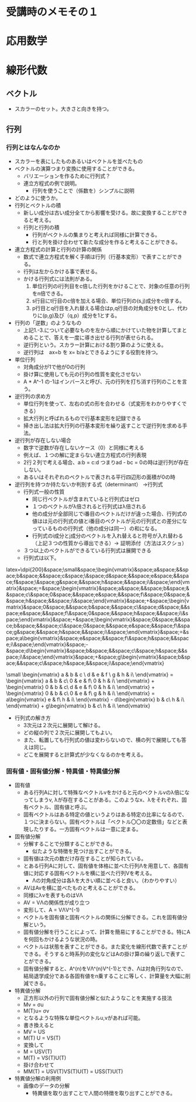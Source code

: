 <script type="text/x-mathjax-config">MathJax.Hub.Config({tex2jax:{inlineMath:[['\$','\$'],['\\(','\\)']],processEscapes:true},CommonHTML: {matchFontHeight:false}});</script>
<script type="text/javascript" async src="https://cdnjs.cloudflare.com/ajax/libs/mathjax/2.7.1/MathJax.js?config=TeX-MML-AM_CHTML"></script>



# 受講時のメモその１
応用数学
============

# 線形代数
## ベクトル
- スカラーのセット。大きさと向きを持つ。
## 行列
### 行列とはなんなのか
- スカラーを表にしたものあるいはベクトルを並べたもの
- ベクトルの演算つまり変換に使用することができる。
  - バリエーションを作るために行列式？
  - 連立方程式の例で説明。
    - 行列を使うことで（係数を）シンプルに説明
- どのように使うか。
- 行列とベクトルの積
  - 新しい成分は古い成分全てから影響を受ける。故に変換することができると考える。
  - 行列と行列の積
    - 行列がベクトルの集まりと考えれば同様に計算できる。
    - 行と列を掛け合わせて新たな成分を作ると考えることができる。
- 連立方程式の計算と行列の計算の関係
  - 数式で連立方程式を解く手順は行列（行基本変形）で表すことができる。
  - 行列は左からかける事で表せる。
  - かける行列式には法則がある。
    1. 単位行列のi行列目をc倍した行列をかけることで、対象の任意の行列をn倍できる。
    2. s行目にt行目のc倍を加える場合、単位行列の(s,j)成分をc倍する。
    3. p行目とq行目を入れ替える場合はp,q行目の対角成分を0とし、代わりに(p,g)及び（q,p）成分を1とする。
- 行列の「逆数」のようなもの
  - 上記1.-3.について必要なものを左から順にかけていた物を計算してまとめることで、答えを一度に導き出せる行列が表せられる。
  - 逆行列という。スカラー計算における割り算のように使える。
  - 逆行列は　ax=b を x= b/aとできるようにする役割を持つ。
- 単位行列
  - 対角成分が1で他が0の行列
  - 掛け算に使用しても元の行列の性質を変化させない
  - A * A^-1 の-1はインバースと呼び、元の行列を打ち消す行列のことを言う。
- 逆行列の求め方
  - 単位行列を使って、左右の式の形を合わせる（式変形をわかりやすくできる）
  - 拡大行列と呼ばれるもので行基本変形を記録できる
  - 掃き出し法は拡大行列の行基本変形を繰り返すことで逆行列を求める手法。
- 逆行列が存在しない場合
  - 数字で逆数が存在しないケース（0）と同様に考える
  - 例えば、１つの解に定まらない連立方程式の行列表現
  - 2行２列で考える場合、a:b = c:d つまりad - bc = 0の時は逆行列が存在しない。
  - あるいはそれぞれのベクトルで表される平行四辺形の面積が0の時
- 逆行列を持つか持たないか判別する式（determinant） →行列式
  - 行列式一般の性質
    - 同じ行ベクトルが含まれていると行列式はゼロ
    - １つのベクトルがλ倍されると行列式はλ倍される
    - 他の成分が全部同じでi番目のベクトルだけが違った場合、行列式の値はは元の行列式の値とi番目のベクトルが元の行列式との差分になっているものの行列式（他の成分は同一）の和になる。
    - 行列式のi成分とj成分のベクトルを入れ替えると符号が入れ替わる（上記３つの性質から導出できる）→ 証明添付（方法はスクショ）
  - ３つ以上のベクトルができるている行列式は展開できる
  - 行列式は以下。

latex=\dpi{200}&space;\small&space;\begin{vmatrix}&space;a&space;&&space;b&space;&&space;c&space;\\&space;d&space;&&space;e&space;&&space;f&space;\\&space;g&space;&&space;h&space;&&space;i\\&space;\end{vmatrix}&space;=&space;\begin{vmatrix}&space;a&space;&&space;b&space;&&space;c\\&space;0&space;&&space;e&space;&&space;f\\&space;0&space;&&space;h&space;&&space;i\\&space;\end{vmatrix}&space;&plus;&space;\begin{vmatrix}&space;0&space;&&space;b&space;&&space;c\\&space;d&space;&&space;e&space;&&space;f\\&space;0&space;&&space;h&space;&&space;i\\&space;\end{vmatrix}&space;&plus;&space;\begin{vmatrix}&space;0&space;&&space;b&space;&&space;c\\&space;0&space;&&space;e&space;&&space;f\\&space;g&space;&&space;h&space;&&space;i\\&space;\end{vmatrix}&space;=&space;a\begin{vmatrix}&space;e&space;&&space;f\\&space;h&space;&&space;i\\&space;\end{vmatrix}&space;-&space;d\begin{vmatrix}&space;b&space;&&space;c\\&space;h&space;&&space;i\\&space;\end{vmatrix}&space;&plus;&space;g\begin{vmatrix}&space;b&space;&&space;c\\&space;h&space;&&space;i\\&space;\end{vmatrix} 

\small \begin{vmatrix} a & b & c \\ d & e & f \\ g & h & i\\ \end{vmatrix} = \begin{vmatrix} a & b & c\\ 0 & e & f\\ 0 & h & i\\ \end{vmatrix} + \begin{vmatrix} 0 & b & c\\ d & e & f\\ 0 & h & i\\ \end{vmatrix} + \begin{vmatrix} 0 & b & c\\ 0 & e & f\\ g & h & i\\ \end{vmatrix} = a\begin{vmatrix} e & f\\ h & i\\ \end{vmatrix} - d\begin{vmatrix} b & c\\ h & i\\ \end{vmatrix} + g\begin{vmatrix} b & c\\ h & i\\ \end{vmatrix}

- 行列式の解き方
  - 3次元は２次元に展開して解ける。
  - どの縦の列で２次元に展開してもよい。
  - また、転置しても行列式の値は変わらないので、横の列で展開しても答えは同じ。
  - どこを展開すると計算式が少なくなるのかを考える。

### 固有値・固有値分解・特異値・特異値分解
- 固有値
  - ある行列Aに対して特殊なベクトルvをかけると元のベクトルvのλ倍になってしまうv, λが存在することがある。このようなx、λをそれぞれ、固有ベクトル、固有値と呼ぶ。
  - 固有ベクトルはある特定の値というよりはある特定の比率になるので、１つに決まらない。固有ベクトルは「ベクトル〇〇の定数倍」などと表現したりする。一方固有ベクトルは一意に定まる。
- 固有値分解
  - 分解することで分類することができる。
    - 似たような特徴を見つけ出すことができる。
  - 固有値は次元の数だけ存在することが知られている。
  - とある行列Aに対して、固有値を体格に並べた行列Λを用意して、各固有値に対応する固有ベクトルを横に並べた行列Vを考える。
    - Λの対角成分は各λを大きい順に並べると良い。（わかりやすい）
  - AVはAvを横に並べたものと考えることができる。
  - 同様にλvを表すものはVΛ
  - AV = VΛの関係性が成り立つ
  - 変形して、A = VΛV^(-1)
  - ベクトルを固有値と固有ベクトルの関係に分解できる。これを固有値分解という。
  - 固有値分解を行うことによって、計算を簡易にすることができる。特にAを何回もかけるような状況の時。
  - ベクトルは状態を表すことができる。また変化を線形代数で表すことができる。そうすると時系列の変化などはAの掛け算の繰り返しで表すことができる。
  - 固有値分解すると、A^(n)をVΛ^(n)V^(-1)とでき、Λは対角行列なので、結局退学成分である各固有値をn乗することに等しく、計算量を大幅に削減できる。
- 特異値分解
  - 正方形以外の行列で固有値分解と似たようなことを実施する技法
  - Mv = σu
  - M(T)u= σv
  - となるような特殊な単位ベクトルu,vがあれば可能。
  - 書き換えると
  - MV = US
  - M(T) U = VS(T)
  - 変換して
  - M = USV(T)
  - M(T) = VS(T)U(T)
  - 掛け合わせて
  - MM(T) = USV(T)VS(T)U(T) = USS(T)U(T)
- 特異値分解の利用例
  - 画像のデータの分解
    - 特異値を取り出すことで人間の特徴を取り出すことができる。
